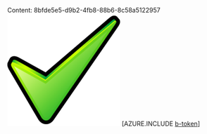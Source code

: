 Content: 8bfde5e5-d9b2-4fb8-88b6-8c58a5122957![image](a6e48800-6d3f-4ed4-bbdb-12b4ade7173b.png)
[AZURE.INCLUDE [b-token](4bc1efaf-0ffa-4c76-bde1-a0f439bb218f.md)]
